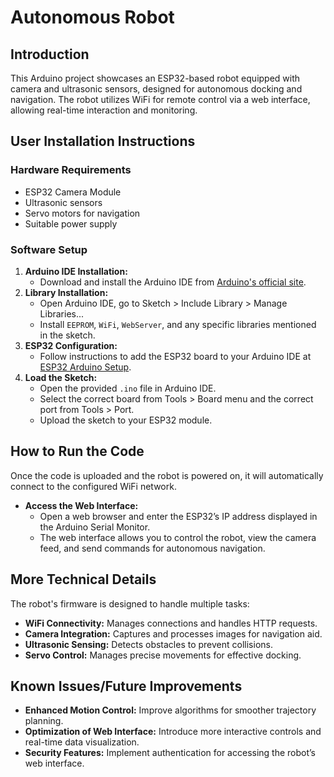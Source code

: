 # Autonomous Robot

## Introduction

This Arduino project showcases an ESP32-based robot equipped with camera and ultrasonic sensors, designed for autonomous docking and navigation. The robot utilizes WiFi for remote control via a web interface, allowing real-time interaction and monitoring.

## User Installation Instructions

### Hardware Requirements

- ESP32 Camera Module
- Ultrasonic sensors
- Servo motors for navigation
- Suitable power supply

### Software Setup

1. **Arduino IDE Installation:**
   - Download and install the Arduino IDE from [Arduino's official site](https://www.arduino.cc/en/software).
2. **Library Installation:**
   - Open Arduino IDE, go to Sketch > Include Library > Manage Libraries...
   - Install `EEPROM`, `WiFi`, `WebServer`, and any specific libraries mentioned in the sketch.
3. **ESP32 Configuration:**
   - Follow instructions to add the ESP32 board to your Arduino IDE at [ESP32 Arduino Setup](https://randomnerdtutorials.com/installing-the-esp32-board-in-arduino-ide-windows-instructions/).
4. **Load the Sketch:**
   - Open the provided `.ino` file in Arduino IDE.
   - Select the correct board from Tools > Board menu and the correct port from Tools > Port.
   - Upload the sketch to your ESP32 module.

## How to Run the Code

Once the code is uploaded and the robot is powered on, it will automatically connect to the configured WiFi network.

- **Access the Web Interface:**
  - Open a web browser and enter the ESP32’s IP address displayed in the Arduino Serial Monitor.
  - The web interface allows you to control the robot, view the camera feed, and send commands for autonomous navigation.

## More Technical Details

The robot's firmware is designed to handle multiple tasks:
- **WiFi Connectivity:** Manages connections and handles HTTP requests.
- **Camera Integration:** Captures and processes images for navigation aid.
- **Ultrasonic Sensing:** Detects obstacles to prevent collisions.
- **Servo Control:** Manages precise movements for effective docking.

## Known Issues/Future Improvements

- **Enhanced Motion Control:** Improve algorithms for smoother trajectory planning.
- **Optimization of Web Interface:** Introduce more interactive controls and real-time data visualization.
- **Security Features:** Implement authentication for accessing the robot’s web interface.

